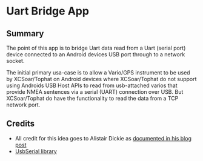 # Uart Bridge App

## Summary

The point of this app is to bridge Uart data read from a Uart (serial port) device connected to
an Android devices USB port through to a network socket.

The initial primary usa-case is to allow a Vario/GPS instrument to be used by XCSoar/Tophat on 
Android devices where XCSoar/Tophat do not support using Androids USB Host APIs to read from 
usb-attached varios that provide NMEA sentences via a serial (UART) connection over USB. But
XCSoar/Tophat do have the functionality to read the data from a TCP network port.



## Credits

* All credit for this idea goes to Alistair Dickie as 
[documented in his blog post](http://blueflyvario.blogspot.com.au/2016/04/blueflyvariottlgps-over-usb-on-android.html)
* [UsbSerial library](https://github.com/felHR85/UsbSerial)
